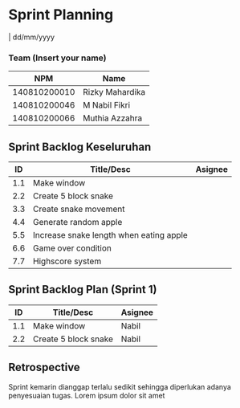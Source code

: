 # Sprint Planning 
| dd/mm/yyyy

### Team (Insert your name)
| NPM           | Name        |
| ------------- |-------------|
| 140810200010  | Rizky Mahardika    |
| 140810200046  | M Nabil Fikri    |
| 140810200066  | Muthia Azzahra |

## Sprint Backlog Keseluruhan 
| ID  | Title/Desc | Asignee | 
| --- | ---------- | ------- | 
| 1.1 | Make window |  | 
| 2.2 | Create 5 block snake |  | 
| 3.3 | Create snake movement | | 
| 4.4 | Generate random apple | |
| 5.5 | Increase snake length when eating apple | |
| 6.6 | Game over condition | |
| 7.7 | Highscore system | | 

## Sprint Backlog Plan (Sprint 1)
| ID  | Title/Desc | Asignee | 
| --- | ---------- | ------- | 
| 1.1 | Make window | Nabil | 
| 2.2 | Create 5 block snake | Nabil | 

## Retrospective 

Sprint kemarin dianggap terlalu sedikit sehingga diperlukan adanya penyesuaian tugas. Lorem ipsum dolor sit amet
